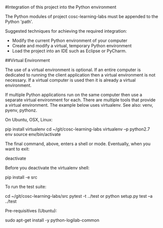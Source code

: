 #Integration of this project into the Python environment

The Python modules of project cosc-learning-labs must be appended to the Python 'path'.

Suggested techniques for achieving the required integration:
* Modify the current Python environment of your computer
* Create and modify a virtual, temporary Python environment
* Load the project into an IDE such as Eclipse or PyCharm.

##Virtual Environment

The use of a virtual environment is optional. If an entire computer is dedicated to running the client application then a virtual environment is not necessary. If a virtual computer is used then it is already a virtual environment.

If multiple Python applications run on the same computer then use a separate virtual environment for each. There are multiple tools that provide a virtual environment. The example below uses virtualenv. See also: venv, pyenv, pythonz.

On Ubuntu, OSX, Linux:

pip install virtualenv 
cd ~/git/cosc-learning-labs
virtualenv –p python2.7 env
source env/bin/activate

The final command, above, enters a shell or mode. Eventually, when you want to exit:

deactivate 

Before you deactivate the virtualenv shell:

pip install -e src

To run the test suite:

cd ~/git/cosc-learning-labs/src
pytest -t ../test
or
python setup.py test –a ../test

Pre-requisitives (Ubuntu):

sudo apt-get install -y python-logilab-common
